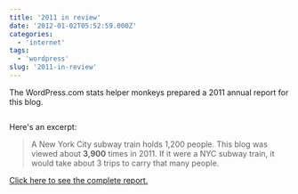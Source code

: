 ```yaml
---
title: '2011 in review'
date: '2012-01-02T05:52:59.000Z'
categories:
  - 'internet'
tags:
  - 'wordpress'
slug: '2011-in-review'
---
```


The WordPress.com stats helper monkeys prepared a 2011 annual report for this blog.

<a href="https://brettski111.wordpress.com/2011/annual-report/" target="_blank">
  <img alt="" src="/images/blog/emailteaser.jpg">
</a>

Here's an excerpt:

> A New York City subway train holds 1,200 people. This blog was viewed about **3,900** times in 2011. If it were a NYC subway train, it would take about 3 trips to carry that many people.

[Click here to see the complete report.](https://brettski111.wordpress.com/2011/annual-report/)
